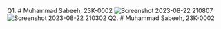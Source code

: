 Q1. # Muhammad Sabeeh, 23K-0002
![Screenshot 2023-08-22 210807](https://github.com/Sabeeh138/PfFall23/assets/142867481/89b81e91-daab-4940-bbc7-111df9770e8c)
![Screenshot 2023-08-22 210302](https://github.com/Sabeeh138/PfFall23/assets/142867481/7b2ec342-b62a-4931-b6e7-ff16c994d06f)
Q2. # Muhammad Sabeeh, 23K-0002
